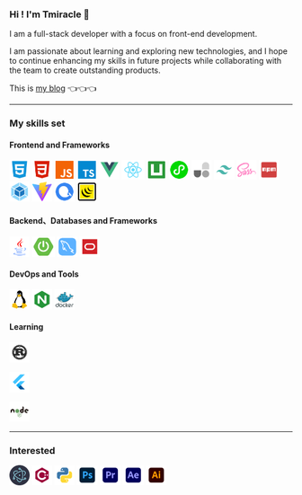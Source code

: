 ### Hi ! I'm Tmiracle 👋

I am a full-stack developer with a focus on front-end development. 

I am passionate about learning and exploring new technologies, and I hope to continue enhancing my skills in future projects while collaborating with the team to create outstanding products.

This is <a href="https://sunxuecong.github.io/github-actions-demo/" target="_blank">my blog</a> 👈👈👈

---

### My skills set

<!-- github-langs:start -->
<!-- prettier-ignore-start -->
<!-- markdownlint-disable -->
<!-- <img align="right" src="https://github-readme-stats.vercel.app/api/top-langs/?username=T-miracle&theme=vue"/> -->
<!-- markdownlint-restore -->
<!-- prettier-ignore-end -->
<!-- github-langs:end -->

#### Frontend and Frameworks

<!-- Frontend:start -->
<!-- prettier-ignore-start -->
<!-- markdownlint-disable -->
<code><img height="36" src="./svg/HTML5.svg" alt="HTML" title="HTML"/></code>
<code><img height="36" src="./svg/css.svg" alt="CSS" title="CSS"/></code>
<code><img height="36" src="./svg/javaScript.svg" alt="JavaScript" title="JavaScript"/></code>
<code><img height="36" src="./svg/typescript.svg" alt="TypeScript" title="TypeScript"/></code>
<code><img height="36" src="./svg/Vue.svg" alt="Vue" title="Vue"/></code>
<code><img height="36" src="./svg/react.svg" alt="React" title="React"/></code>
<code><img height="36" src="./svg/uni-app.svg" alt="uni-app" title="uni-app"/></code>
<code><img height="36" src="./svg/微信小程序.svg" alt="微信小程序" title="微信小程序"/></code>
<code><img height="36" src="./svg/unocss.svg" alt="UnoCSS" title="UnoCSS"/></code>
<code><img height="36" src="./svg/tailwindcss.svg" alt="Tailwind CSS" title="Tailwind CSS"/></code>
<code><img height="36" src="./svg/scss.svg" alt="Sass" title="Sass"/></code>
<code><img height="36" src="./svg/NPM.svg" alt="NPM" title="NPM"/></code>
<code><img height="36" src="./svg/Webpack.svg" alt="Webpack" title="Webpack"/></code>
<code><img height="36" src="./svg/vite.svg" alt="Vite" title="Vite"/></code>
<code><img height="36" src="./svg/echarts.svg" alt="Echarts" title="Echarts"/></code>
<code><img height="36" src="./svg/Jquery.svg" alt="Jquery" title="Jquery"/></code>
<!-- markdownlint-restore -->
<!-- prettier-ignore-end -->
<!-- Frontend:end -->

#### Backend、Databases and Frameworks

<!-- Backend:start -->
<!-- prettier-ignore-start -->
<!-- markdownlint-disable -->
<code><img height="36" src="./svg/java.svg" alt="Java" title="Java"/></code>
<code><img height="36" src="./svg/SPRINGBOOT.svg" alt="SpringBoot" title="SpringBoot"/></code>
<code><img height="36" src="./svg/mysql.svg" alt="MySQL" title="MySQL"/></code>
<code><img height="36" src="./svg/oracle.svg" alt="Oracle" title="Oracle"/></code>
<!-- markdownlint-restore -->
<!-- prettier-ignore-end -->
<!-- Backend:end -->

#### DevOps and Tools

<!-- DevOps:start -->
<!-- prettier-ignore-start -->
<!-- markdownlint-disable -->
<code><img height="36" src="./svg/linux.svg" alt="Linux" title="Linux"/></code>
<code><img height="36" src="./svg/nginx.svg" alt="Nginx" title="Nginx"/></code>
<code><img height="36" src="./svg/Docker.svg" alt="Docker" title="Docker"/></code>
<!-- markdownlint-restore -->
<!-- prettier-ignore-end -->
<!-- DevOps:end --> 

#### Learning

<!-- Learning:start -->
<!-- prettier-ignore-start -->
<!-- markdownlint-disable -->
<code><img height="36" src="./svg/rust.svg" alt="Rust" title="Rust"/></code>

<code><img height="36" src="./svg/flutter.svg" alt="Flutter" title="Flutter"/></code>

<code><img height="36" src="./svg/nodejs.svg" alt="NodeJS" title="NodeJS"/></code>
<!-- markdownlint-restore -->
<!-- prettier-ignore-end -->
<!-- Learning:end -->

---

### Interested

<!-- Interested:start -->
<!-- prettier-ignore-start -->
<!-- markdownlint-disable -->
<code><img height="36" src="./svg/electron.svg" alt="Electron" title="Electron"/></code>
<code><img height="36" src="./svg/cplusplus.svg" alt="C++" title="C++"/></code>
<code><img height="36" src="./svg/python.svg" alt="Python" title="Python"/></code>
<code><img height="36" src="./svg/PS.svg" alt="PS" title="PS"/></code>
<code><img height="36" src="./svg/PR.svg" alt="PR" title="PR"/></code>
<code><img height="36" src="./svg/AE.svg" alt="AE" title="AE"/></code>
<code><img height="36" src="./svg/AI.svg" alt="AI" title="AI"/></code>
<!-- markdownlint-restore -->
<!-- prettier-ignore-end -->
<!-- Interested:end -->

